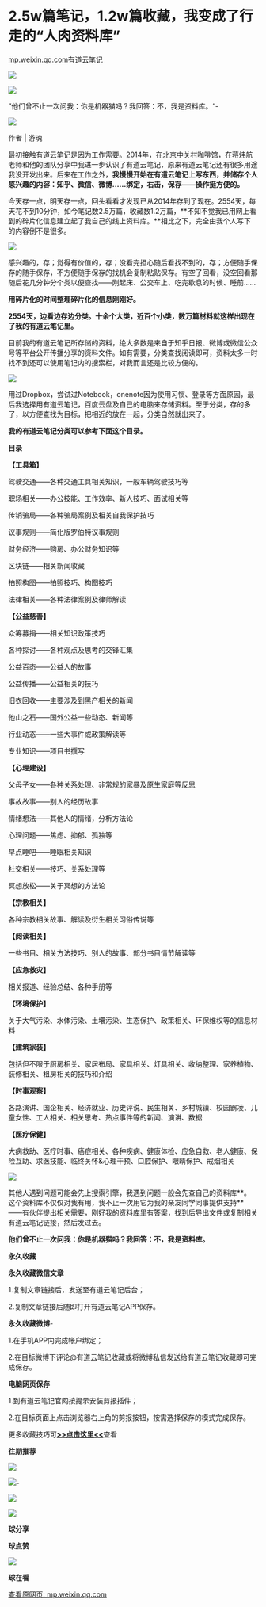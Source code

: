 # 2.5w篇笔记，1.2w篇收藏，我变成了行走的“人肉资料库”

[mp.weixin.qq.com](http://mp.weixin.qq.com/s?__biz=MjM5NjAyNjkwMA==&mid=2723967428&idx=2&sn=6557d66c1e7a5db091faf2fed6c82d89&chksm=81475ebfb630d7a9c0106fd200828ee78c175be88566a5aae26f4d0975f9faeb975860dd6387&mpshare=1&scene=1&srcid=1216jPyTY8OpYkhtyoGCfJLk&sharer_sharetime=1639586898048&sharer_shareid=b7c991d3cd23094f535ad602a652c37b#rd)有道云笔记

![](https://image.cubox.pro/article/2021112319465936801/16197.jpg)

![](https://cubox.pro/c/filters:no_upscale()?imageUrl=https%3A%2F%2Fmmbiz.qpic.cn%2Fmmbiz_png%2FOicgiaalHYnlnic5CuKo7L2R8iaAoLNLEvQvvTGmbbnQBZbKWAxqfJiaicqLhyrwGWFd4LCaVweSX6j5FNIhFBckMOmQ%2F640%3Fwx_fmt%3Dpng)

”他们曾不止一次问我：你是机器猫吗？我回答：不，我是资料库。“-

![](https://image.cubox.pro/article/2021112319465964442/75048.jpg)

作者 | 游魂

最初接触有道云笔记是因为工作需要。2014年，在北京中关村咖啡馆，在蒋炜航老师和他的团队分享中我进一步认识了有道云笔记，原来有道云笔记还有很多用途我没开发出来。后来在工作之外，**我慢慢开始在有道云笔记上写东西，并储存个人感兴趣的内容：知乎、微信、微博……绑定，右击，保存——操作挺方便的。**

今天存一点，明天存一点，回头看看才发现已从2014年存到了现在。2554天，每天花不到10分钟，如今笔记数2.5万篇，收藏数1.2万篇，**不知不觉我已用网上看到的碎片化信息建立起了我自己的线上资料库。**相比之下，完全由我个人写下的内容倒不是很多。

![](https://cubox.pro/c/filters:no_upscale()?imageUrl=https%3A%2F%2Fmmbiz.qpic.cn%2Fmmbiz_jpg%2FOicgiaalHYnlnic5CuKo7L2R8iaAoLNLEvQvyXAseBGibLKJUCq5CYV1ialYZ9hGutNJcCKBVLC4OEXmtDyBQDZH4DDg%2F640%3Fwx_fmt%3Djpeg)

感兴趣的，存；觉得有价值的，存；没看完担心随后看找不到的，存；方便随手保存的随手保存，不方便随手保存的找机会复制粘贴保存。有空了回看，没空回看那随后花几分钟分个类以便查找——刚起床、公交车上、吃完歇息的时候、睡前……

**用碎片化的时间整理碎片化的信息刚刚好。**

**2554天，边看边存边分类。十余个大类，近百个小类，数万篇材料就这样出现在了我的有道云笔记里。**

目前我的有道云笔记所存储的资料，绝大多数是来自于知乎日报、微博或微信公众号等平台公开传播分享的资料文件。如有需要，分类查找阅读即可，资料太多一时找不到还可以使用笔记内的搜索栏，对我而言还是比较方便的。

![](https://cubox.pro/c/filters:no_upscale()?imageUrl=https%3A%2F%2Fmmbiz.qpic.cn%2Fmmbiz_png%2FOicgiaalHYnlnic5CuKo7L2R8iaAoLNLEvQvTjeGnNxHKzE6Xa9ObiaZ9gJR2gwQ2zwUY1HCicbccLBEyQBvicEPAKFBQ%2F640%3Fwx_fmt%3Dpng)

用过Dropbox，尝试过Notebook，onenote因为使用习惯、登录等方面原因，最后我选择用有道云笔记，百度云盘及自己的电脑来存储资料。至于分类，存的多了，以方便查找为目标，把相近的放在一起，分类自然就出来了。

**我的有道云笔记分类可以参考下面这个目录。**

**目录**

**【工具箱】**

驾驶交通——各种交通工具相关知识，一般车辆驾驶技巧等

职场相关——办公技能、工作效率、新人技巧、面试相关等

传销骗局——各种骗局案例及相关自我保护技巧

议事规则——简化版罗伯特议事规则

财务经济——购房、办公财务知识等

区块链——相关新闻收藏

拍照构图——拍照技巧、构图技巧

法律相关——各种法律案例及律师解读

**【公益慈善】**

众筹募捐——相关知识政策技巧

各种探讨——各种观点及思考的交锋汇集

公益百态——公益人的故事

公益传播——公益相关的技巧

旧衣回收——主要涉及到黑产相关的新闻

他山之石——国外公益一些动态、新闻等

行业动态——一些大事件或政策解读等

专业知识——项目书撰写

**【心理建设】**

父母子女——各种关系处理、非常规的家暴及原生家庭等反思

事故故事——别人的经历故事

情绪想法——其他人的情绪，分析方法论

心理问题——焦虑、抑郁、孤独等

早点睡吧——睡眠相关知识

社交相关——技巧、关系处理等

冥想放松——关于冥想的方法论

**【宗教相关】**

各种宗教相关故事、解读及衍生相关习俗传说等

**【阅读相关】**

一些书目、相关方法技巧、别人的故事、部分书目情节解读等

**【应急救灾】**

相关报道、经验总结、各种手册等

**【环境保护】**

关于大气污染、水体污染、土壤污染、生态保护、政策相关、环保维权等的信息材料

**【建筑家装】**

包括但不限于厨房相关、家居布局、家具相关、灯具相关、收纳整理、家养植物、装修相关、租房相关的技巧和介绍

**【时事观察】**

各路演讲、国企相关、经济就业、历史评说、民生相关、乡村城镇、校园霸凌、儿童女性、工人相关、相关思考、热点事件等的新闻、演讲、数据

**【医疗保健】**

大病救助、医疗时事、癌症相关、各种疾病、健康体检、应急自救、老人健康、保险互助、求医技能、临终关怀&心理干预、口腔保护、眼睛保护、戒烟相关

![](https://cubox.pro/c/filters:no_upscale()?imageUrl=https%3A%2F%2Fmmbiz.qpic.cn%2Fmmbiz_jpg%2FOicgiaalHYnlnic5CuKo7L2R8iaAoLNLEvQvJ5V3Js78KosmZY04iapKibC7JL4BU4SbNkoAa8ia3TF8aG98BGD4Qm7JA%2F640%3Fwx_fmt%3Djpeg)

其他人遇到问题可能会先上搜索引擎，我遇到问题一般会先查自己的资料库**。这个资料库不仅仅对我有用，我不止一次用它为我的亲友同学同事提供支持**——有伙伴提出相关需要，刚好我的资料库里有答案，找到后导出文件或复制相关有道云笔记链接，然后发过去。

**他们曾不止一次问我：你是机器猫吗？我回答：不，我是资料库。**

**永久收藏**

**永久收藏微信文章**

1.复制文章链接后，发送至有道云笔记后台；

2.复制文章链接后随即打开有道云笔记APP保存。

**永久收藏微博**-

1.在手机APP内完成帐户绑定；

2.在目标微博下评论@有道云笔记收藏或将微博私信发送给有道云笔记收藏即可完成保存。

**电脑网页保存**

1.到有道云笔记官网按提示安装剪报插件；

2.在目标页面上点击浏览器右上角的剪报按钮，按需选择保存的模式完成保存。

更多收藏技巧可[**\>>点击这里<<**](https://mp.weixin.qq.com/s?__biz=MjM5NjAyNjkwMA==&mid=2723964062&idx=2&sn=2712d49aa961bfcb994d9d03857b67af&scene=21&token=194746959&lang=zh_CN#wechat_redirect)查看

**往期推荐**

[![](https://image.cubox.pro/article/2021112319470218686/93080.jpg)](http://mp.weixin.qq.com/s?__biz=MjM5NjAyNjkwMA==&mid=2723967363&idx=1&sn=eaad9396812ac53d270b723c3240d249&chksm=81475ef8b630d7eec0cfb22fe75c791246ea4f4eb40ecef684bf85a5cb24532cd9625a851100&scene=21#wechat_redirect)

[![](https://image.cubox.pro/article/2021112319470288716/45349.jpg)](http://mp.weixin.qq.com/s?__biz=MjM5NjAyNjkwMA==&mid=2723967254&idx=1&sn=1e27ddd41309876498d57eda4a8de1fa&chksm=81475e6db630d77b402fd3652804e23eff69aed1e7c07f006d18da75c41eb499fb97a2506f1c&scene=21#wechat_redirect)-

[![](https://image.cubox.pro/article/2021112319470291736/24682.jpg)](http://mp.weixin.qq.com/s?__biz=MjM5NjAyNjkwMA==&mid=2723967088&idx=1&sn=d800ab49c58785a59f25e22c1f5a489f&chksm=81475f0bb630d61d2538b005372c9cbcdc98e3d3af2b95e0dab479bff302dc00065f32662a09&scene=21#wechat_redirect)

![](https://image.cubox.pro/article/2021112319470268965/19145.jpg)

**球分享**

**球点赞**

![](https://image.cubox.pro/article/2021072109144321325/63389.jpg)

**球在看**

[查看原网页: mp.weixin.qq.com](http://mp.weixin.qq.com/s?__biz=MjM5NjAyNjkwMA==&mid=2723967428&idx=2&sn=6557d66c1e7a5db091faf2fed6c82d89&chksm=81475ebfb630d7a9c0106fd200828ee78c175be88566a5aae26f4d0975f9faeb975860dd6387&mpshare=1&scene=1&srcid=1216jPyTY8OpYkhtyoGCfJLk&sharer_sharetime=1639586898048&sharer_shareid=b7c991d3cd23094f535ad602a652c37b#rd)